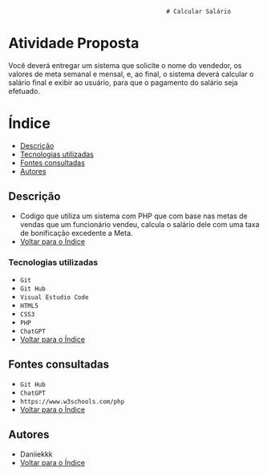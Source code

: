                                                 # Calcular Salário
                                                
Atividade Proposta
=======
Você deverá entregar um sistema que solicite o nome do vendedor, os valores de meta semanal e mensal, e, ao final, o sistema deverá calcular o salário final e exibir ao usuário, para que o pagamento do salário seja efetuado. 


# Índice
* [Descrição](#descri%C3%A7%C3%A3o)
* [Tecnologias utilizadas](#tecnologias-utilizadas)
* [Fontes consultadas](#fontes-consultadas)
* [Autores](#autores)
 
 ## Descrição
* Codigo que utiliza um sistema com PHP que com base nas metas de vendas que um funcionário vendeu, calcula o salário dele com uma taxa de bonificação excedente a Meta.
* [Voltar para o Índice](#%C3%ADndice)


### Tecnologias utilizadas
* `Git`
* `Git Hub`
* `Visual Estudio Code`
* `HTML5`
* `CSS3`
* `PHP`
* `ChatGPT`
* [Voltar para o Índice](#%C3%ADndice)

 
## Fontes consultadas
* `Git Hub`
* `ChatGPT`
* `https://www.w3schools.com/php`
* [Voltar para o Índice](#%C3%ADndice)

 
## Autores
* Daniiekkk
* [Voltar para o Índice](#%C3%ADndice)
